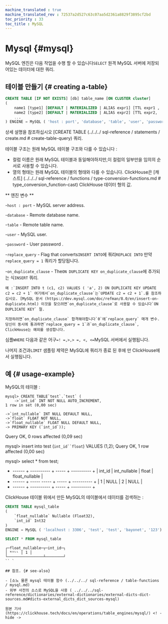```yaml
--- 
machine_translated : true 
machine_translated_rev : 72537a2d527c63c07aa5d2361a8829f3895cf2bd 
toc_priority : 33 
toc_title : MySQL 
--- 
```


# Mysql {#mysql} 

MySQL 엔진은 다음 작업을 수행 할 수 있습니다`SELECT` 원격 MySQL 서버에 저장되어있는 데이터에 대한 쿼리. 

## 테이블 만들기 {# creating a-table} 

```sql 
CREATE TABLE [IF NOT EXISTS] [db] table_name [ON CLUSTER cluster] 
( 
    name1 [type1] [DEFAULT | MATERIALIZED | ALIAS expr1] [TTL expr1 , 
    name2 [type2] [DEFAULT | MATERIALIZED | ALIAS expr2] [TTL expr2, 
    ... 
) ENGINE = MySQL ( 'host : port', 'database', 'table', 'user', 'password'[, replace_query 'on_duplicate_clause']); 
```

상세 설명을 참조하십시오 [CREATE TABLE (../../../ sql-reference / statements / create.md # create-table-query) 쿼리. 

테이블 구조는 원래 MySQL 테이블 구조와 다를 수 있습니다 : 

- 컬럼 이름은 원래 MySQL 테이블과 동일해야하지만,이 컬럼의 일부만을 임의의 순서로 사용할 수 있습니다. 
- 열의 형태는 원래 MySQL 테이블의 형태와 다를 수 있습니다. ClickHouse은 [캐스트] (../../../ sql-reference / functions / type-conversion-functions.md # type_conversion_function-cast) ClickHouse 데이터 형의 값. 

** 엔진 변수 ** 

-`host : port` - MySQL server address. 

-`database` - Remote database name. 

-`table` - Remote table name. 

-`user` - MySQL user. 

-`password` - User password . 

-`replace_query` - Flag that converts`INSERT INTO`에 쿼리`REPLACE INTO` 만약`replace_query = 1` 쿼리가 할당됩니다.

-`on_duplicate_clause` - The`ON DUPLICATE KEY on_duplicate_clause`에 추가되는 식`INSERT` 쿼리. 

    예 :`INSERT INTO t (c1, c2) VALUES ( 'a', 2) ON DUPLICATE KEY UPDATE c2 = c2 + 1` 여기에서`on_duplicate_clause`는`UPDATE c2 = c2 + 1`.를 참조하십시오. [MySQL 문서 (https://dev.mysql.com/doc/refman/8.0/en/insert-on-duplicate.html) 이것을 찾으려면`on_duplicate_clause`로 사용할 수 있습니다`ON DUPLICATE KEY` 절. 

    지정하려면`on_duplicate_clause` 합격해야합니다`0`에`replace_query` 매개 변수. 당신이 동시에 통과하면`replace_query = 1`과`on_duplicate_clause`, ClickHouse는 예외를 생성합니다. 

심플`WHERE` 다음과 같은 어구`=! =,>,> =, <, <=`MySQL 서버에서 실행됩니다. 

나머지 조건과`LIMIT` 샘플링 제약은 MySQL에 쿼리가 종료 된 후에 만 ClickHouse에서 실행됩니다. 

## 예 {# usage-example} 

MySQL의 테이블 : 

```text 
mysql> CREATE TABLE`test`.`test` (
    ->`int_id` INT NOT NULL AUTO_INCREMENT, 
1 row in set (0,00 sec) 
```
    ->`int_nullable` INT NULL DEFAULT NULL, 
    ->`float` FLOAT NOT NULL, 
    ->`float_nullable` FLOAT NULL DEFAULT NULL, 
    -> PRIMARY KEY (`int_id`)); 
Query OK, 0 rows affected (0,09 sec) 

mysql> insert into test (`int_id``float`) VALUES (1,2); 
Query OK, 1 row affected (0,00 sec) 

mysql> select * from test; 
+ ------ + ---------- + ----- + ---------- + 
| int_id | int_nullable | float | float_nullable | 
+ ------ + ----- ----- + ----- + ---------- + 
| 1 | NULL | 2 | NULL | 
+ ------ + ---------- + ----- + ---------- + 

ClickHouse 테이블 위에서 만든 MySQL의 테이블에서 데이터를 검색하는 : 

```sql 
CREATE TABLE mysql_table 
(
    `float_nullable` Nullable (Float32), 
    `int_id` Int32 
) 
ENGINE = MySQL ( 'localhost : 3306', 'test', 'test', 'bayonet', '123') 
``` 

```sql 
SELECT * FROM mysql_table 
``` 

```text 
┌─float_nullable─┬─int_id─┐ 
│ ᴺᵁᴸᴸ │ 1 │ 
└────────────────┴────────┘ 
`` ` 

## 참조. {# see-also} 

- [소노 물론 mysql 테이블 함수 (../../../ sql-reference / table-functions / mysql.md) 
- 외부 사전의 소스로 MySQL을 사용 ( ../../../sql-reference/dictionaries/external-dictionaries/external-dicts-dict-sources.md#dicts-external_dicts_dict_sources-mysql)

원본 기사 (https://clickhouse.tech/docs/en/operations/table_engines/mysql/) <! - hide ->
